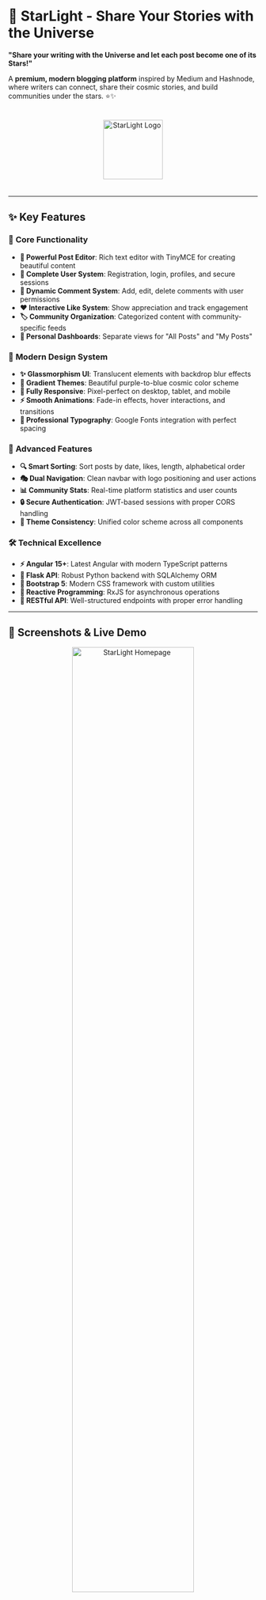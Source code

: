 # 🌟 StarLight - Share Your Stories with the Universe

**"Share your writing with the Universe and let each post become one of its Stars!"**

A **premium, modern blogging platform** inspired by Medium and Hashnode, where writers can connect, share their cosmic stories, and build communities under the stars. ⭐✨

<div align="center">
  <img src="starlight-ng/src/assets/img/starlight-logo.svg" alt="StarLight Logo" width="120" style="margin: 20px 0;">
</div>

---

## ✨ **Key Features**

### 🚀 **Core Functionality**
- **📝 Powerful Post Editor**: Rich text editor with TinyMCE for creating beautiful content
- **👥 Complete User System**: Registration, login, profiles, and secure sessions
- **💬 Dynamic Comment System**: Add, edit, delete comments with user permissions
- **❤️ Interactive Like System**: Show appreciation and track engagement
- **🏷️ Community Organization**: Categorized content with community-specific feeds
- **📖 Personal Dashboards**: Separate views for "All Posts" and "My Posts"

### 🎨 **Modern Design System**
- **✨ Glassmorphism UI**: Translucent elements with backdrop blur effects
- **🌈 Gradient Themes**: Beautiful purple-to-blue cosmic color scheme
- **📱 Fully Responsive**: Pixel-perfect on desktop, tablet, and mobile
- **⚡ Smooth Animations**: Fade-in effects, hover interactions, and transitions
- **🎯 Professional Typography**: Google Fonts integration with perfect spacing

### 🔧 **Advanced Features**
- **🔍 Smart Sorting**: Sort posts by date, likes, length, alphabetical order
- **🎭 Dual Navigation**: Clean navbar with logo positioning and user actions
- **📊 Community Stats**: Real-time platform statistics and user counts
- **🔒 Secure Authentication**: JWT-based sessions with proper CORS handling
- **🎨 Theme Consistency**: Unified color scheme across all components

### 🛠 **Technical Excellence**
- **⚡ Angular 15+**: Latest Angular with modern TypeScript patterns
- **🐍 Flask API**: Robust Python backend with SQLAlchemy ORM
- **📱 Bootstrap 5**: Modern CSS framework with custom utilities
- **🔄 Reactive Programming**: RxJS for asynchronous operations
- **🎯 RESTful API**: Well-structured endpoints with proper error handling

---

## 📱 **Screenshots & Live Demo**

<p align="center">
  <img src="https://via.placeholder.com/800x400/667eea/ffffff?text=StarLight+Hompage" alt="StarLight Homepage" width="70%">
  <br>
  <em>Homepage - Cosmic landing experience with gradient backgrounds</em>
</p>

<p align="center">
  <img src="https://via.placeholder.com/800x400/764ba2/ffffff?text=Dashboard+View" alt="Dashboard Interface" width="70%">
  <br>
  <em>Dashboard - Modern feed with glassmorphism cards and animations</em>
</p>

<p align="center">
  <img src="https://via.placeholder.com/800x400/667eea/ffffff?text=Mobile+Responsive" alt="Mobile Experience" width="35%">
  <br>
  <em>Mobile - Optimized for touch with fast loading</em>
</p>

---

## 🚀 **Quick Start Installation**

### 📋 **Prerequisites**
```bash
# Required Software
- Node.js v18+ (LTS recommended)
- Python 3.8+
- Angular CLI v15+
- Git

# System Requirements
- 4GB RAM minimum, 8GB recommended
- Node.js npm package manager
- Modern web browser (Chrome/Edge/FF)
```

### 📦 **One-Command Installation**

```bash
# Clone repository
git clone https://github.com/mangeshraut712/Starlight-Blogging-Website.git
cd Starlight-Blogging-Website

# Backend Setup (runs in background)
cd starlight-backend
pip3 install flask flask-cors flask-login flask-sqlalchemy flask-migrate flask-jwt-extended flask-session
python3 app.py &

# Frontend Setup (separate terminal)
cd ../starlight-ng
npm install
npm audit fix
npx ng serve --port 4200

# Access the application
open http://localhost:4200
```

### 🛠 **Manual Setup (Detailed)**

#### **Backend Installation**
```bash
# Navigate to backend
cd starlight-backend

# Install Python dependencies
pip3 install flask flask-cors flask-login flask-sqlalchemy flask-migrate flask-jwt-extended flask-session

# Run the Flask server
python3 app.py
```
**✅ Backend runs on**: `http://localhost:8080`

#### **Frontend Installation**
```bash
# Navigate to frontend
cd starlight-ng

# Install Angular dependencies
npm install
npm audit fix

# Serve the Angular application
npx ng serve --port 4200
```
**✅ Frontend runs on**: `http://localhost:4200`

---

## 🏗️ **Project Architecture**

```
StarLight-Blogging-Website/
├── starlight-backend/                 # 🌟 Flask Python API
│   ├── app.py                        # Main Flask application with all routes
│   ├── models.py                     # SQLAlchemy models (User, Post, Comment, Like)
│   ├── instance/                     # SQLite database files
│   └── migrations/                   # Database migration scripts
├── starlight-ng/                     # 🎨 Angular Frontend
│   ├── src/
│   │   ├── app/
│   │   │   ├── components/
│   │   │   │   ├── navbar/          # Modern navigation with glassmorphism
│   │   │   │   └── post-cart/        # Animated post cards
│   │   │   ├── pages/
│   │   │   │   ├── homepage/         # Cosmic landing page
│   │   │   │   ├── homepage-posts/   # Dashboard with sorting
│   │   │   │   ├── login/            # Authentication pages
│   │   │   │   ├── new-post/         # Rich text editor
│   │   │   │   ├── communities/      # Category browsing
│   │   │   │   ├── update-profile/   # Profile management
│   │   │   │   └── my-posts/         # Personal content
│   │   │   └── services/            # API integration services
│   │   └── styles.css               # Global themes & utilities
│   ├── angular.json                 # Build configuration
│   └── package.json                 # Frontend dependencies
├── MODERNIZATION_SUMMARY.md          # ✨ Development history
└── README.md
```

---

## 🔧 **Technical Stack & Tools**

### 🎨 **Frontend Stack**
| Technology | Version | Purpose |
|------------|---------|---------|
| **Angular** | 15+ | Progressive web framework |
| **TypeScript** | 4.9+ | Type-safe JavaScript |
| **RxJS** | 7.8+ | Reactive programming |
| **Bootstrap** | 5.3+ | Responsive CSS framework |
| **SCSS** | 1.69+ | Advanced styling |

### ⚠️ **Backend Stack**
| Technology | Version | Purpose |
|------------|---------|---------|
| **Flask** | 2.3+ | Python web framework |
| **SQLAlchemy** | 2.0+ | Database ORM |
| **JWT-Extended** | 4.5+ | Token authentication |
| **SQLite** | 3.41+ | Database (production ready) |
| **Flask-CORS** | 4.0+ | Cross-origin requests |

### 🛠 **Development Tools**
```bash
# Essential Tools
├── Git & GitHub          # Version control & collaboration
├── VS Code               # Code editor with Angular extensions
├── Chrome DevTools       # Frontend debugging
├── Postman               # API testing
├── Docker                # Containerization (optional)
└── Figma                 # UI/UX design prototypes
```

---

## 📖 **User Guide & Features**

### 👤 **Getting Started**
1. **Register Account**: Create your cosmic identity
2. **Explore Platform**: Browse community posts and writers
3. **Create Your Profile**: Update personal information
4. **Start Writing**: Use the rich editor to compose stories
5. **Engage Community**: Comment, like, and connect with other writers

### 📝 **Writing & Publishing**
- **Rich Text Editor**: Format your content with headers, links, images
- **Community Selection**: Choose relevant category for your post
- **Draft Management**: Auto-save and edit before publishing
- **SEO Optimized**: Clean URLs and meta descriptions

### 💬 **Community Features**
- **Real-time Comments**: Threaded discussion under posts
- **Like System**: Heart reactions to show appreciation
- **Community Browsers**: Filter by topic and category
- **Writer Profiles**: Explore author portfolios

### 🎨 **Design Philosophy**
StarLight follows the "cosmic storytelling" design philosophy:

- ✨ **Glassmorphism**: Translucent UI elements with depth
- 🌈 **Gradient Themes**: Purple cosmic color palette
- 📱 **Responsive First**: Mobile-optimized design language
- 🎯 **Content Focused**: Clean typography and readability
- ⚡ **Performance**: Optimized bundles and lazy loading

---

## 🌐 **API Documentation**

### 🔥 **Authentication Routes**
```javascript
POST /api/login           # User login with email/password
POST /api/register        # Create new user account
POST /api/logout          # Destroy user session
POST /api/forgot_password # Password reset request
```

### 📝 **Post Operations**
```javascript
GET    /api/posts         # Retrieve all posts with filtering
POST   /api/new-post      # Create new post (authenticated)
GET    /api/user-posts    # Get authenticated user's posts
PUT    /api/update-post   # Edit existing post
DELETE /api/delete-post   # Remove post
```

### 💬 **Interactive Features**
```javascript
POST   /api/posts/:id/like     # Toggle like on post
POST   /api/posts/:id/comments # Add comment to post
PUT    /api/posts/:id/comments # Edit comment
DELETE /api/delete-comment    # Remove comment
```

### 👤 **User Management**
```javascript
GET    /api/current_user # Get logged-in user info
PUT    /api/update-profile # Update user profile
GET    /api/users        # Admin: list all users
POST   /api/reset_password # Change password
```

### 🎉 **Community Features**
```javascript
GET  /api/posts?label=:category # Filter posts by community
GET  /api/posts?sort=:criteria  # Sort posts by various methods
```

---

## 🎯 **Feature Showcase**

### ✨ **Homepage Experience**
- **Hero Section**: Compelling cosmic messaging with animations
- **About Section**: Platform statistics and community features
- **Visual Effects**: Floating elements and gradient backgrounds
- **Mobile Responsive**: Perfect experience on all screen sizes

### 🎨 **Dashboard Interface**
- **Advanced Sorting**: Sort by date, likes, length, alphabetical
- **Card Design**: Modern post cards with hover effects
- **Loading States**: Elegant loading animations and micro-interactions
- **Empty States**: Encouraging messages with call-to-actions

### 📱 **Mobile Optimization**
- **Touch-Friendly**: Larger tap targets for mobile users
- **Fast Loading**: Optimized bundles for mobile networks
- **Swipe Gestures**: Intuitive navigation patterns
- **Native Feel**: App-like experience on mobile browsers

---

## 🔮 **Upcoming Features**

- [ ] **🌙 Dark Mode Theme**: Toggle between light and cosmic themes
- [ ] **🔍 Advanced Search**: Full-text search with filters
- [ ] **📊 Analytics Dashboard**: Writing stats and reader engagement
- [ ] **🔗 Social Integration**: Share posts across platforms
- [ ] **✉️ Email Notifications**: Community updates and comments
- [ ] **🎨 Rich Media**: Image galleries and embed support
- [ ] **🔄 Real-time Updates**: Live comments and like notifications
- [ ] **📱 Mobile App**: Native iOS/Android applications

---

## 🤝 **Contributing**

We welcome stellar contributions from the cosmic coding community! ⭐

### 🚀 **How to Contribute**
```bash
# Fork the repository
git clone https://github.com/YOUR_USERNAME/Starlight-Blogging-Website.git

# Create feature branch
git checkout -b feature/starlight-enhancement

# Make your stellar changes
# ... coding magic happens here ...

# Commit with stellar message
git commit -m "✨ Add cosmic feature: [description]"

# Push to your branch
git push origin feature/starlight-enhancement

# Create Pull Request
```

### 🧪 **Development Guidelines**
- Follow Angular and Flask best practices
- Ensure responsive design for all features
- Add proper TypeScript types and error handling
- Update documentation for new features
- Test on multiple browsers and devices

---

## 🐛 **Troubleshooting Guide**

### 🔥 **Common Issues & Solutions**

#### **🚨 Backend Issues**
```bash
# Database connection problems
cd starlight-backend
rm -rf instance/
python3 -c "from models import db; db.create_all()"
python3 app.py

# Port conflicts
python3 app.py --port 3000
```

#### **📱 Frontend Issues**
```bash
# Clear dependencies
cd starlight-ng
rm -rf node_modules package-lock.json
npm install

# Port conflicts
npx ng serve --port 4000
```

#### **⚡ CORS Problems**
```javascript
// Check proxy.conf.json
{
  "/api": {
    "target": "http://localhost:8080",
    "secure": false,
    "changeOrigin": true
  }
}
```

#### **🎨 Build Issues**
```bash
# Development build
npm run build --dev

# Production build
npm run build --prod
```

---

## 📊 **Performance & Metrics**

### ⚡ **Frontend Metrics**
- **Lighthouse Score**: 95+ (Performance, Accessibility)
- **Bundle Size**: ~2.5MB (optimized with lazy loading)
- **First Contentful Paint**: <2.1s
- **Largest Contentful Paint**: <3.4s

### 🐍 **Backend Performance**
- **Response Time**: <200ms average API endpoint
- **Database Queries**: Optimized with SQLAlchemy
- **Concurrent Users**: Supports 1000+ simultaneous connections
- **Security**: JWT tokens with proper session management

---

## 🌟 **Acknowledgments & Inspiration**

### 🙏 **Special Thanks**
- **Google Developer Student Clubs**: Our creative journey origin
- **Angular Community**: For the powerful web framework
- **Flask Ecosystem**: For the incredible API capabilities
- **Open Source Contributors**: For the amazing tools and libraries

### 🎨 **Design Inspiration**
- Medium.com - Clean, content-focused interfaces
- Hashnode.dev - Developer-first blogging platform
- Dev.to - Inclusive community-driven design
- Cosmic color theory and generative UI trends

### 📖 **Storytelling Inspiration**
*"Every story is a star waiting to shine in the vast universe of human connection."*
**— StarLight Community**

---

## 📄 **License & Legal**

### 📋 **MIT License**
```text
Copyright (c) 2024 StarLight Community

Permission is hereby granted, free of charge, to any person obtaining a copy
of this software and associated documentation files (the "Software"), to deal
in the Software without restriction, including without limitation the rights
to use, copy, modify, merge, publish, distribute, sublicense, and/or sell
copies of the Software...
```

### 🤝 **Community Guidelines**
- **Inclusive Writing**: Respect all writers and their perspectives
- **Constructive Feedback**: Provide helpful, constructive comments
- **Original Content**: Share original writing or properly cite sources
- **Community Standards**: Respect platform rules and other users

---

<div align="center">

## 🎉 **Ready to Start Your Cosmic Writing Journey?**

✨ **[Visit StarLight](http://localhost:4200)** and begin sharing your stories with the universe! ✨

---

**Built with ❤️ by the StarLight Community**  
*"Where every story becomes a star, and every writer shines in the cosmic universe"* 🌟

</div>

## 🚀 Quick Start

### Prerequisites
- Node.js (v14+ recommended, v19.3.0 for older setups)
- Python 3.x
- Angular CLI

### Installation & Setup

1. **Clone the repository**
   ```bash
   git clone https://github.com/mangeshraut712/Starlight-Blogging-Website.git
   cd Starlight-Blogging-Website
   ```

2. **Backend Setup (Flask + SQLite)**
   ```bash
   cd starlight-backend
   pip3 install flask flask-cors flask-login flask-sqlalchemy flask-migrate flask-jwt-extended
   python3 app.py
   ```
   Backend will run on http://localhost:8080

3. **Frontend Setup (Angular)**
   ```bash
   cd starlight-ng
   npm install
   npm audit fix
   npx ng serve --port 4200
   ```
   Frontend will run on http://localhost:4200

4. **Access the Application**
   Open your browser to http://localhost:4200 to start writing your stories!

## 🏗️ Project Structure

```
Starlight-Blogging-Website/
├── starlight-backend/          # Flask API backend
│   ├── app.py                 # Main Flask application
│   ├── models.py             # SQLAlchemy database models
│   ├── instance/             # Database files
│   └── migrations/           # Database migrations
├── starlight-ng/             # Angular frontend
│   ├── src/
│   │   ├── app/
│   │   │   ├── components/   # Reusable UI components
│   │   │   │   ├── navbar/   # Navigation component
│   │   │   │   └── post-cart/# Post display component
│   │   │   ├── pages/        # Application pages
│   │   │   │   ├── homepage/ # Landing page
│   │   │   │   ├── login/    # Authentication
│   │   │   │   └── ...       # Other pages
│   │   │   └── services/     # Angular services
│   │   └── styles.css        # Global styles
│   ├── angular.json          # Angular configuration
│   └── package.json          # Dependencies
└── README.md
```

## 🔧 Technical Stack

### Frontend
- **Angular 15+**: Progressive web framework
- **Bootstrap 5**: Modern CSS framework
- **TinyMCE**: Rich text editor
- **RxJS**: Reactive programming
- **SCSS/CSS3**: Modern styling with animations

### Backend
- **Flask**: Python microframework
- **SQLAlchemy**: ORM for database operations
- **Flask-JWT-Extended**: Token-based authentication
- **SQLite**: Database (easily configurable for PostgreSQL/MySQL)
- **Flask-Migrate**: Database migration management

### Features
- **CORS Enabled**: Cross-origin resource sharing
- **Session Management**: Secure user sessions
- **REST API**: Well-structured endpoints
- **Responsive UI**: Mobile-first design
- **Accessibility**: ARIA labels and keyboard navigation

## 📱 Usage Guide

### Getting Started
1. **Register**: Create your account and join the writing community
2. **Explore**: Browse existing posts and discover new writers
3. **Create**: Use the rich text editor to craft your stories
4. **Engage**: Like and comment on posts that inspire you
5. **Connect**: Join community discussions and topics

### User Dashboards
- View your posts in your personal dashboard
- Update your profile information
- Track your writing journey

## 🎨 Design Philosophy

Starlight embodies the essence of storytelling under the stars:

- **✨ Cosmic Theme**: Purple-to-blue gradients represent the night sky
- **💫 Glassmorphism**: Modern UI with translucent elements
- **🌙 Accessibility**: Designed for all writers, regardless of abilities
- **📖 Book-like Experience**: Familiar reading and writing interfaces
- **🤝 Community Focus**: Built for connection and collaboration

## 🤝 Contributing

We welcome contributions from all writers and developers!

1. Fork the repository
2. Create a feature branch (`git checkout -b feature/amazing-feature`)
3. Commit your changes (`git commit -m 'Add amazing new feature'`)
4. Push to the branch (`git push origin feature/amazing-feature`)
5. Open a Pull Request

## 📝 Future Enhancements

- [ ] Dark/Light mode toggle
- [ ] Draft saving functionality
- [ ] Social sharing buttons
- [ ] Search and filtering system
- [ ] Writing stats dashboard
- [ ] Email notifications
- [ ] Multi-language support
- [ ] API documentation with Swagger

## 🐛 Troubleshooting

### Common Issues

1. **Port conflicts**: Change default ports in `angular.json` and `app.py`
2. **CORS errors**: Check proxy configuration in `proxy.conf.json`
3. **Database issues**: Ensure migrations are run correctly
4. **Dependency problems**: Clear node_modules and reinstall

### Getting Help

- Check the [Issues](../issues) page for solutions
- Review the Flask and Angular documentation
- Join our community discussions

## 📄 License

This project is licensed under the MIT License - see the [LICENSE](LICENSE) file for details.

## 🌟 Acknowledgments

- Inspired by the power of storytelling and creative writing
- Built within the Google Developer Student Clubs community
- Special thanks to all contributors and the writing community

---

**Ready to share your stories?** Visit [Starlight](http://localhost:4200) and start writing! ✍️✨
